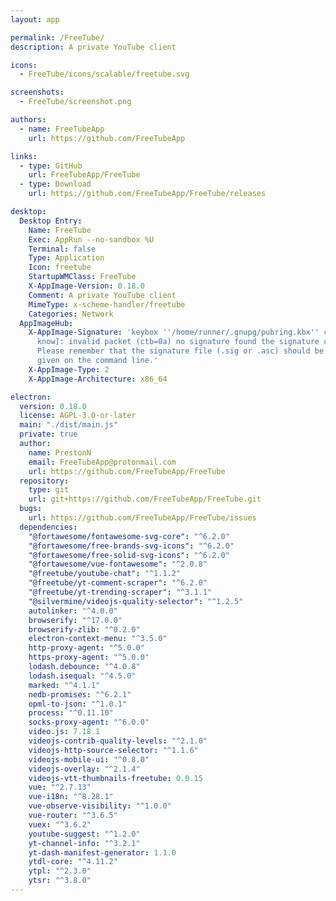 ```yaml
---
layout: app

permalink: /FreeTube/
description: A private YouTube client

icons:
  - FreeTube/icons/scalable/freetube.svg

screenshots:
  - FreeTube/screenshot.png

authors:
  - name: FreeTubeApp
    url: https://github.com/FreeTubeApp

links:
  - type: GitHub
    url: FreeTubeApp/FreeTube
  - type: Download
    url: https://github.com/FreeTubeApp/FreeTube/releases

desktop:
  Desktop Entry:
    Name: FreeTube
    Exec: AppRun --no-sandbox %U
    Terminal: false
    Type: Application
    Icon: freetube
    StartupWMClass: FreeTube
    X-AppImage-Version: 0.18.0
    Comment: A private YouTube client
    MimeType: x-scheme-handler/freetube
    Categories: Network
  AppImageHub:
    X-AppImage-Signature: 'keybox ''/home/runner/.gnupg/pubring.kbx'' created [don''t
      know]: invalid packet (ctb=0a) no signature found the signature could not be verified.
      Please remember that the signature file (.sig or .asc) should be the first file
      given on the command line.'
    X-AppImage-Type: 2
    X-AppImage-Architecture: x86_64

electron:
  version: 0.18.0
  license: AGPL-3.0-or-later
  main: "./dist/main.js"
  private: true
  author:
    name: PrestonN
    email: FreeTubeApp@protonmail.com
    url: https://github.com/FreeTubeApp/FreeTube
  repository:
    type: git
    url: git+https://github.com/FreeTubeApp/FreeTube.git
  bugs:
    url: https://github.com/FreeTubeApp/FreeTube/issues
  dependencies:
    "@fortawesome/fontawesome-svg-core": "^6.2.0"
    "@fortawesome/free-brands-svg-icons": "^6.2.0"
    "@fortawesome/free-solid-svg-icons": "^6.2.0"
    "@fortawesome/vue-fontawesome": "^2.0.8"
    "@freetube/youtube-chat": "^1.1.2"
    "@freetube/yt-comment-scraper": "^6.2.0"
    "@freetube/yt-trending-scraper": "^3.1.1"
    "@silvermine/videojs-quality-selector": "^1.2.5"
    autolinker: "^4.0.0"
    browserify: "^17.0.0"
    browserify-zlib: "^0.2.0"
    electron-context-menu: "^3.5.0"
    http-proxy-agent: "^5.0.0"
    https-proxy-agent: "^5.0.0"
    lodash.debounce: "^4.0.8"
    lodash.isequal: "^4.5.0"
    marked: "^4.1.1"
    nedb-promises: "^6.2.1"
    opml-to-json: "^1.0.1"
    process: "^0.11.10"
    socks-proxy-agent: "^6.0.0"
    video.js: 7.18.1
    videojs-contrib-quality-levels: "^2.1.0"
    videojs-http-source-selector: "^1.1.6"
    videojs-mobile-ui: "^0.8.0"
    videojs-overlay: "^2.1.4"
    videojs-vtt-thumbnails-freetube: 0.0.15
    vue: "^2.7.13"
    vue-i18n: "^8.28.1"
    vue-observe-visibility: "^1.0.0"
    vue-router: "^3.6.5"
    vuex: "^3.6.2"
    youtube-suggest: "^1.2.0"
    yt-channel-info: "^3.2.1"
    yt-dash-manifest-generator: 1.1.0
    ytdl-core: "^4.11.2"
    ytpl: "^2.3.0"
    ytsr: "^3.8.0"
---
```

